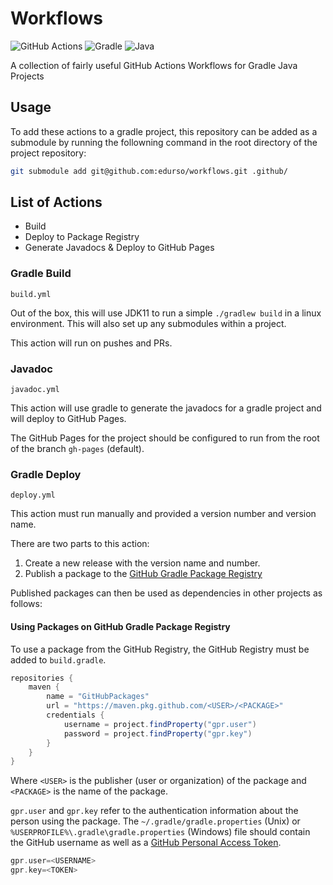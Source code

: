 # Workflows

![GitHub Actions](https://img.shields.io/badge/githubactions-%232671E5.svg?style=for-the-badge&logo=githubactions&logoColor=white)
![Gradle](https://img.shields.io/badge/Gradle-02303A.svg?style=for-the-badge&logo=Gradle&logoColor=white)
![Java](https://img.shields.io/badge/java-%23ED8B00.svg?style=for-the-badge&logo=java&logoColor=white)

A collection of fairly useful GitHub Actions Workflows for Gradle Java Projects

## Usage

To add these actions to a gradle project, this repository can be added as a submodule by running the followning command in the root directory of the project repository:

```bash
git submodule add git@github.com:edurso/workflows.git .github/
```

## List of Actions

- Build
- Deploy to Package Registry
- Generate Javadocs & Deploy to GitHub Pages

### Gradle Build

`build.yml`

Out of the box, this will use JDK11 to run a simple `./gradlew build` in a linux environment.
This will also set up any submodules within a project.

This action will run on pushes and PRs.

### Javadoc

`javadoc.yml`

This action will use gradle to generate the javadocs for a gradle project and will deploy to GitHub Pages.

The GitHub Pages for the project should be configured to run from the root of the branch `gh-pages` (default).

### Gradle Deploy

`deploy.yml`

This action must run manually and provided a version number and version name.

There are two parts to this action:

1. Create a new release with the version name and number.
2. Publish a package to the [GitHub Gradle Package Registry](https://docs.github.com/en/packages/working-with-a-github-packages-registry/working-with-the-gradle-registry)

Published packages can then be used as dependencies in other projects as follows:

#### Using Packages on GitHub Gradle Package Registry

To use a package from the GitHub Registry, the GitHub Registry must be added to `build.gradle`.

```groovy
repositories {
    maven {
        name = "GitHubPackages"
        url = "https://maven.pkg.github.com/<USER>/<PACKAGE>"
        credentials {
            username = project.findProperty("gpr.user")
            password = project.findProperty("gpr.key")
        }
    }
}
```

Where `<USER>` is the publisher (user or organization) of the package and `<PACKAGE>` is the name of the package.

`gpr.user` and `gpr.key` refer to the authentication information about the person using the package.
The `~/.gradle/gradle.properties` (Unix) or `%USERPROFILE%\.gradle\gradle.properties` (Windows) file should contain the GitHub username as well as a [GitHub Personal Access Token](https://docs.github.com/en/authentication/keeping-your-account-and-data-secure/creating-a-personal-access-token).

```groovy
gpr.user=<USERNAME>
gpr.key=<TOKEN>
```
